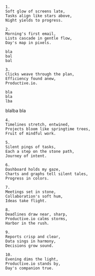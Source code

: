     1.
    Soft glow of screens late,
    Tasks align like stars above,
    Night yields to progress.

    2.
    Morning's first email,
    Lists cascade in gentle flow,
    Day's map in pixels.

    bla
    bal
    bal

    3.
    Clicks weave through the plan,
    Efficiency found anew,
    Productive.io.

    bla
    bla
    lba
    
blalba
bla

    4.
    Timelines stretch, entwined,
    Projects bloom like springtime trees,
    Fruit of mindful work.

    5.
    Silent pings of tasks,
    Each a step on the stone path,
    Journey of intent.

    6.
    Dashboard holds my gaze,
    Charts and graphs tell silent tales,
    Progress in colors.

    7.
    Meetings set in stone,
    Collaboration's soft hum,
    Ideas take flight.

    8.
    Deadlines draw near, sharp,
    Productive.io calms storms,
    Harbor in the rush.

    9.
    Reports crisp and clear,
    Data sings in harmony,
    Decisions grow sound.

    10.
    Evening dims the light,
    Productive.io stands by,
    Day's companion true.
